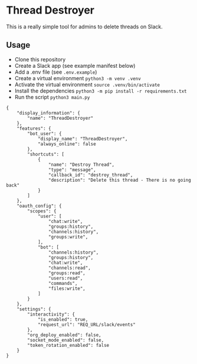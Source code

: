 # Thread Destroyer

This is a really simple tool for admins to delete threads on Slack.

## Usage

- Clone this repository
- Create a Slack app (see example manifest below)
- Add a .env file (see `.env.example`)
- Create a virtual environment `python3 -m venv .venv`
- Activate the virtual environment `source .venv/bin/activate`
- Install the dependencies `python3 -m pip install -r requirements.txt`
- Run the script `python3 main.py`

```
{
    "display_information": {
        "name": "ThreadDestroyer"
    },
    "features": {
        "bot_user": {
            "display_name": "ThreadDestroyer",
            "always_online": false
        },
        "shortcuts": [
            {
                "name": "Destroy Thread",
                "type": "message",
                "callback_id": "destroy_thread",
                "description": "Delete this thread - There is no going back"
            }
        ]
    },
    "oauth_config": {
        "scopes": {
            "user": [
                "chat:write",
                "groups:history",
                "channels:history",
                "groups:write",
            ],
            "bot": [
                "channels:history",
                "groups:history",
                "chat:write",
                "channels:read",
                "groups:read",
                "users:read",
                "commands",
                "files:write",
            ]
        }
    },
    "settings": {
        "interactivity": {
            "is_enabled": true,
            "request_url": "REQ_URL/slack/events"
        },
        "org_deploy_enabled": false,
        "socket_mode_enabled": false,
        "token_rotation_enabled": false
    }
}
```